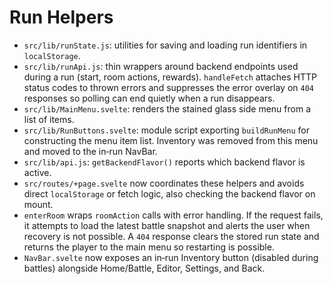# Run Helpers

- `src/lib/runState.js`: utilities for saving and loading run identifiers in `localStorage`.
- `src/lib/runApi.js`: thin wrappers around backend endpoints used during a run (start, room actions, rewards).
  `handleFetch` attaches HTTP status codes to thrown errors and suppresses
  the error overlay on `404` responses so polling can end quietly when a run
  disappears.
- `src/lib/MainMenu.svelte`: renders the stained glass side menu from a list of items.
- `src/lib/RunButtons.svelte`: module script exporting `buildRunMenu` for constructing the menu item list. Inventory was removed from this menu and moved to the in‑run NavBar.
- `src/lib/api.js`: `getBackendFlavor()` reports which backend flavor is active.
- `src/routes/+page.svelte` now coordinates these helpers and avoids direct `localStorage` or fetch logic, also checking the backend flavor on mount.
- `enterRoom` wraps `roomAction` calls with error handling. If the request fails, it attempts to load the latest battle snapshot and alerts the user when recovery is not possible. A `404` response clears the stored run state and returns the player to the main menu so restarting is possible.
- `NavBar.svelte` now exposes an in‑run Inventory button (disabled during battles) alongside Home/Battle, Editor, Settings, and Back.
